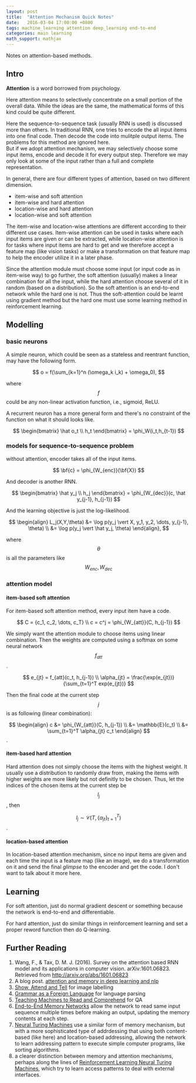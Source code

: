 ```yaml
---
layout: post
title:  "Attention Mechanism Quick Notes"
date:   2016-03-04 17:00:00 +0800
tags: machine_learning attention deep_learning end-to-end
categories: main learning
math_support: mathjax
---
```


Notes on attention-based methods.

## Intro

**Attention** is a word borrowed from psychology.

Here attention means to selectively concentrate on a small portion of the overall data. While the ideas are the same, the mathematical forms of this kind could be quite different.

Here the sequence-to-sequence task (usually RNN is used) is discussed more than others. In traditional RNN, one tries to encode the all input items into one final code. Then decode the code into mulitple output items. The problems for this method are ignored here.  
But if we adopt attention mechanism, we may selectively choose some input items, encode and decode it for every output step. Therefore we may only look at some of the input rather than a full and complete representation.

In general, there are four different types of attention, based on two different dimension.

- item-wise and soft attention
- item-wise and hard attention
- location-wise and hard attention
- location-wise and soft attention

The item-wise and location-wise attentions are different according to their different use cases. Item-wise attention can be used in tasks where each input items are given or can be extracted, while location-wise attention is for tasks where input items are hard to get and we therefore accept a feature map (like vision tasks) or make a transformation on that feature map to help the encoder utilize it in a later phase.

Since the attention module must choose some input (or input code as in item-wise way) to go further, the soft attention (usually) makes a linear combination for all the input, while the hard attention choose several of it in random (based on a distribution).
So the soft attention is an end-to-end network while the hard one is not. Thus the soft-attention could be learnt using gradient method but the hard one must use some learning method in reinforcement learning.

## Modelling

### basic neurons

A simple neuron, which could be seen as a stateless and reentrant function, may have the following form.

$$
o = f(\sum_{k=1}^n (\omega_k i_k) + \omega_0),
$$

where $$f$$ could be any non-linear activation function, i.e., sigmoid, ReLU.

A recurrent neuron has a more general form and there's no constraint of the function on what it should looks like.

$$
\begin{bmatrix}
\hat o_t \\
h_t
\end{bmatrix}
= \phi_W(i_t,h_{t-1})
$$

### models for sequence-to-sequence problem

without attention, encoder takes all of the input items.

$$
\bf{c} = \phi_{W_{enc}}(\bf{X})
$$

And decoder is another RNN.

$$
\begin{bmatrix}
\hat y_j \\
h_j
\end{bmatrix}
= \phi_{W_{dec}}(c, \hat y_{j-1}, h_{j-1})
$$

And the learning objective is just the log-likelihood.

$$
\begin{align}
L_j(X,Y,\theta) &= \log p(y_j \vert X, y_1, y_2, \dots, y_{j-1}, \theta)  \\
                &= \log p(y_j \vert \hat y_j, \theta)
\end{align},
$$

where $$\theta$$ is all the parameters like $$W_{enc}, W_{dec}$$

### attention model

#### item-based soft attention

For item-based soft attention method, every input item have a code.

$$
C = {c_1, c_2, \dots, c_T} \\
c = c^j = \phi_{W_{att}}(C, h_{j-1})
$$

We simply want the attention module to choose items using linear combination. Then the weights are computed using a softmax on some neural network $$f_{att}$$.

$$
e_{jt} = f_{att}(c_t, h_{j-1}) \\
\alpha_{jt} = \frac{\exp(e_{jt})}{\sum_{t=1}^T exp(e_{jt})}
$$

Then the final code at the current step $$j$$ is as following (linear combination):

$$
\begin{align}
c &= \phi_{W_{att}}(C, h_{j-1}) \\
  &= \mathbb{E}(c_t) \\
  &= \sum_{t=1}^T \alpha_{jt} c_t
\end{align}
$$.

#### item-based hard attention

Hard attention does not simply choose the items with the highest weight. It usually use a distribution to randomly draw from, making the items with higher weights are more likely but not definitly to be chosen. Thus, let the indices of the chosen items at the current step be $$l_j$$, then

$$
l_j \sim \mathcal{C} (T, \{\alpha_{jt}\}_{t=1}^T)
$$.

#### location-based attention

In location-based attention mechanism, since no input items are given and each time the input is a feature map (like an image), we do a transformation on it and send the final _glimpse_ to the encoder and get the code. I don't want to talk about it more here.

## Learning

For soft attention, just do normal gradient descent or something because the network is end-to-end and differentiable.

For hard attention, just do similar things in reinforcement learning and set a proper reword function then do Q-learning.

## Further Reading

1. Wang, F., & Tax, D. M. J. (2016). Survey on the attention based RNN model and its applications in computer vision. arXiv:1601.06823. Retrieved from http://arxiv.org/abs/1601.06823
2. A blog post. [attention and memory in deep learning and nlp](http://www.wildml.com/2016/01/attention-and-memory-in-deep-learning-and-nlp/)
3. [Show, Attend and Tell](http://arxiv.org/abs/1502.03044) for image labelling
4. [Grammar as a Foreign Language](http://arxiv.org/abs/1412.7449) for language parsing
5. [Teaching Machines to Read and Comprehend](http://arxiv.org/abs/1506.03340) for QA
6. [End-to-End Memory Networks](http://arxiv.org/abs/1503.08895) allow the network to read same input sequence multiple times before making an output, updating the memory contents at each step. 
7. [Neural Turing Machines](https://github.com/dennybritz/deeplearning-papernotes/blob/master/neural-turing-machines.md) use a similar form of memory mechanism, but with a more sophisticated type of addrdessing that using both content-based (like here) and location-based addressing, allowing the network to learn addressing pattern to execute simple computer programs, like sorting algorithms.
8. a clearer distinction between memory and attention mechanisms, perhaps along the lines of [Reinforcement Learning Neural Turing Machines](http://arxiv.org/abs/1505.00521), which try to learn access patterns to deal with external interfaces.


